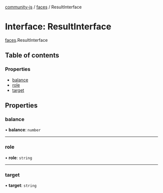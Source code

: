 [community-js](../README.md) / [faces](../modules/faces.md) / ResultInterface

# Interface: ResultInterface

[faces](../modules/faces.md).ResultInterface

## Table of contents

### Properties

- [balance](faces.ResultInterface.md#balance)
- [role](faces.ResultInterface.md#role)
- [target](faces.ResultInterface.md#target)

## Properties

### balance

• **balance**: `number`

___

### role

• **role**: `string`

___

### target

• **target**: `string`
